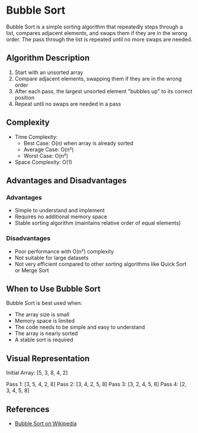 # Bubble Sort

Bubble Sort is a simple sorting algorithm that repeatedly steps through a list, compares adjacent elements, and swaps them if they are in the wrong order. The pass through the list is repeated until no more swaps are needed.

## Algorithm Description

1. Start with an unsorted array
2. Compare adjacent elements, swapping them if they are in the wrong order
3. After each pass, the largest unsorted element "bubbles up" to its correct position
4. Repeat until no swaps are needed in a pass

## Complexity

- Time Complexity: 
  - Best Case: O(n) when array is already sorted
  - Average Case: O(n²)
  - Worst Case: O(n²)
- Space Complexity: O(1)

## Advantages and Disadvantages

### Advantages
- Simple to understand and implement
- Requires no additional memory space
- Stable sorting algorithm (maintains relative order of equal elements)

### Disadvantages
- Poor performance with O(n²) complexity
- Not suitable for large datasets
- Not very efficient compared to other sorting algorithms like Quick Sort or Merge Sort

## When to Use Bubble Sort

Bubble Sort is best used when:
- The array size is small
- Memory space is limited
- The code needs to be simple and easy to understand
- The array is nearly sorted
- A stable sort is required

## Visual Representation

Initial Array: [5, 3, 8, 4, 2]

Pass 1: [3, 5, 4, 2, 8]
Pass 2: [3, 4, 2, 5, 8]
Pass 3: [3, 2, 4, 5, 8]
Pass 4: [2, 3, 4, 5, 8]

## References

- [Bubble Sort on Wikipedia](https://en.wikipedia.org/wiki/Bubble_sort)
